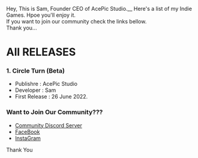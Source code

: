 Hey, This is Sam, Founder CEO of AcePic Studio.__
Here's a list of my Indie Games. Hpoe you'll enjoy it.\
If you want to join our community check the links bellow.<br>
Thank you...




# All RELEASES
### 1. Circle Turn (Beta)
* Publishre : AcePic Studio
* Developer : Sam
* First Release : 26 June 2022.




### Want to Join Our Community???
* [Community Discord Server](https://discord.gg/e7JQr2smGD)
* [FaceBook](https://www.facebook.com/acepic.studio)
* [InstaGram](https://www.instagram.com/acepicstudio/)




Thank You
